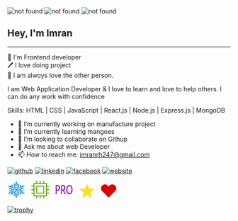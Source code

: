 
<div>
<img src="https://images.squarespace-cdn.com/content/v1/5f57e3d3cacd6801b4e0d222/3336702f-7a19-460f-9529-4b2b8e747d72/imranland-logo-2.gif" height="270" width="250" alt="not found"/>
 <img src="https://images.squarespace-cdn.com/content/v1/5f57e3d3cacd6801b4e0d222/3336702f-7a19-460f-9529-4b2b8e747d72/imranland-logo-2.gif" height="270" width="250" alt="not found"/>
 <img src="https://images.squarespace-cdn.com/content/v1/5f57e3d3cacd6801b4e0d222/3336702f-7a19-460f-9529-4b2b8e747d72/imranland-logo-2.gif" height="270" width="250" alt="not found"/>
</div>



 <h2>Hey, I'm Imran </h2>
 <hr>
 👑 I'm Frontend developer
<br/>
 🖊️ I love doing project
<br/>
 🎤 I am alwoys love the other person.


I am Web Application Developer & I love to learn and love to help others. I can do any work with confidence

Skills: HTML | CSS | JavaScript | React.js | Node.js | Express.js | MongoDB

- 🔭 I’m currently working on  manufacture project  
- 🌱 I’m currently learning mangoes 
- 👯 I’m looking to collaborate on Githup 
- 💬 Ask me about web Developer 
- 📫 How to reach me: imranrh247@gmail.com 


[<img src='https://cdn.jsdelivr.net/npm/simple-icons@3.0.1/icons/github.svg' alt='github' height='40'>](https://github.com/https://github.com/ImranRH321)  [<img src='https://cdn.jsdelivr.net/npm/simple-icons@3.0.1/icons/linkedin.svg' alt='linkedin' height='40'>](https://www.linkedin.com/in/https://www.linkedin.com/in/imranrh//)  [<img src='https://cdn.jsdelivr.net/npm/simple-icons@3.0.1/icons/facebook.svg' alt='facebook' height='40'>](https://www.facebook.com/https://www.facebook.com/)  [<img src='https://cdn.jsdelivr.net/npm/simple-icons@3.0.1/icons/icloud.svg' alt='website' height='40'>](https://imranrh.netlify.com/)  

<a href='https://archiveprogram.github.com/'><img src='https://raw.githubusercontent.com/acervenky/animated-github-badges/master/assets/acbadge.gif' width='40' height='40'></a> <a href='https://docs.github.com/en/developers'><img src='https://raw.githubusercontent.com/acervenky/animated-github-badges/master/assets/devbadge.gif' width='40' height='40'></a> <a href='https://github.com/pricing'><img src='https://raw.githubusercontent.com/acervenky/animated-github-badges/master/assets/pro.gif' width='40' height='40'></a> <a href='https://stars.github.com/'><img src='https://raw.githubusercontent.com/acervenky/animated-github-badges/master/assets/starbadge.gif' width='35' height='35'></a> <a href='https://docs.github.com/en/github/supporting-the-open-source-community-with-github-sponsors'><img src='https://raw.githubusercontent.com/acervenky/animated-github-badges/master/assets/sponsorbadge.gif' width='35' height='35'></a> 

[![trophy](https://github-profile-trophy.vercel.app/?username=ryo-ma)](https://github.com/ryo-ma/github-profile-trophy)




